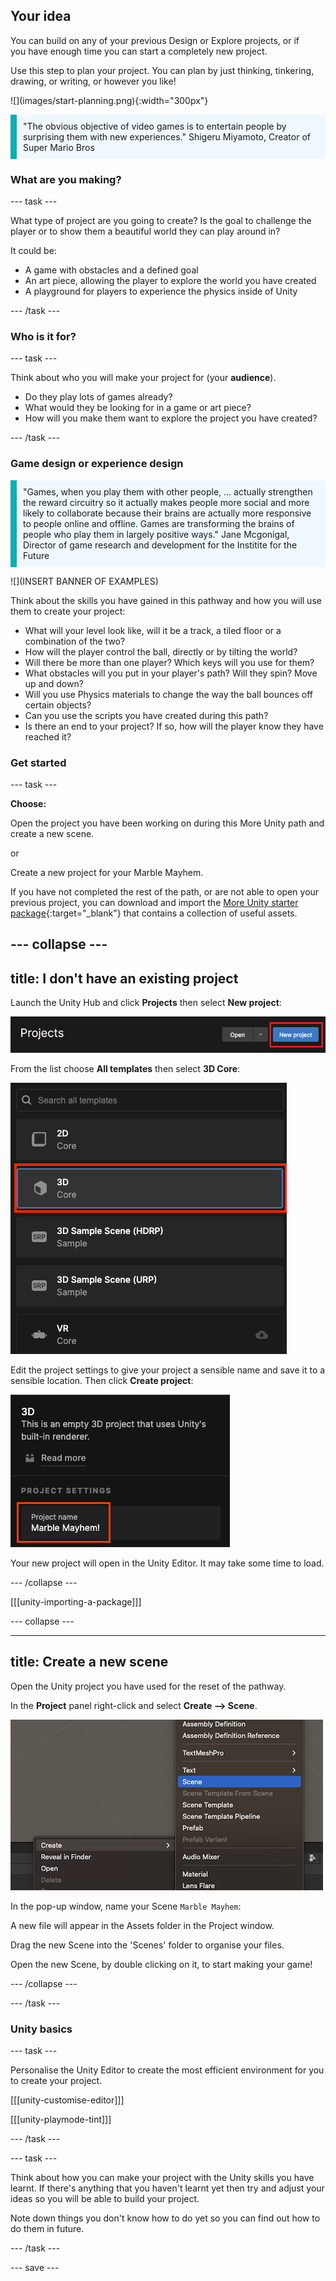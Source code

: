 ## Your idea

<div style="display: flex; flex-wrap: wrap">
<div style="flex-basis: 200px; flex-grow: 1; margin-right: 15px;">
You can build on any of your previous Design or Explore projects, or if you have enough time you can start a completely new project. 

Use this step to plan your project. You can plan by just thinking, tinkering, drawing, or writing, or however you like!
</div>
<div>
![](images/start-planning.png){:width="300px"}
</div>
</div>

<p style="border-left: solid; border-width:10px; border-color: #0faeb0; background-color: aliceblue; padding: 10px;">"The obvious objective of video games is to entertain people by surprising them with new experiences." Shigeru Miyamoto, Creator of Super Mario Bros</p>

### What are you making?

--- task ---

What type of project are you going to create? Is the goal to challenge the player or to show them a beautiful world they can play around in?

It could be:
- A game with obstacles and a defined goal
- An art piece, allowing the player to explore the world you have created
- A playground for players to experience the physics inside of Unity

--- /task ---

### Who is it for?

--- task ---

Think about who you will make your project for (your **audience**).

- Do they play lots of games already?
- What would they be looking for in a game or art piece?
- How will you make them want to explore the project you have created?

--- /task ---

### Game design or experience design

<p style="border-left: solid; border-width:10px; border-color: #0faeb0; background-color: aliceblue; padding: 10px;">"Games, when you play them with other people, … actually strengthen the reward circuitry so it actually makes people more social and more likely to collaborate because their brains are actually more responsive to people online and offline. Games are transforming the brains of people who play them in largely positive ways." Jane Mcgonigal, Director of game research and development for the Institite for the Future</p>

![](INSERT BANNER OF EXAMPLES)

Think about the skills you have gained in this pathway and how you will use them to create your project:
- What will your level look like, will it be a track, a tiled floor or a combination of the two?
- How will the player control the ball, directly or by tilting the world?
- Will there be more than one player? Which keys will you use for them?
- What obstacles will you put in your player's path? Will they spin? Move up and down?
- Will you use Physics materials to change the way the ball bounces off certain objects?
- Can you use the scripts you have created during this path?
- Is there an end to your project? If so, how will the player know they have reached it?

### Get started

--- task ---

**Choose:**

Open the project you have been working on during this More Unity path and create a new scene.

or

Create a new project for your Marble Mayhem.

If you have not completed the rest of the path, or are not able to open your previous project, you can download and import the [More Unity starter package](https://rpf.io/p/en/rainbow-run-go){:target="_blank"} that contains a collection of useful assets. 

--- collapse ---
---
title: I don't have an existing project
---

Launch the Unity Hub and click **Projects** then select **New project**:

![A screenshot of the black bar at the top of the Unity Hub with the 'New Project' button highlighted in red.](images/new-project.png)

From the list choose **All templates** then select **3D Core**:

![A screenshot of the left pane in the Unity Hub. The 3D core option is highlighted in red.](images/3D-core.png)

Edit the project settings to give your project a sensible name and save it to a sensible location. Then click **Create project**:

![A screenshot of the right pane in the Unity Hub. The filename and the 'Create Project' sections are highlighted in red.](images/create-project.png)

Your new project will open in the Unity Editor. It may take some time to load.

--- /collapse ---

[[[unity-importing-a-package]]]

--- collapse ---

---
title: Create a new scene
---

Open the Unity project you have used for the reset of the pathway. 

In the **Project** panel right-click and select **Create --> Scene**.

![The right-click menu with Create and Scene highlighted](images/create-scene.png)

In the pop-up window, name your Scene `Marble Mayhem`:

A new file will appear in the Assets folder in the Project window.

Drag the new Scene into the 'Scenes' folder to organise your files.

Open the new Scene, by double clicking on it, to start making your game!

--- /collapse ---

--- /task ---

### Unity basics

--- task ---

Personalise the Unity Editor to create the most efficient environment for you to create your project. 

[[[unity-customise-editor]]]

[[[unity-playmode-tint]]]

--- /task ---

--- task ---

Think about how you can make your project with the Unity skills you have learnt. If there's anything that you haven't learnt yet then try and adjust your ideas so you will be able to build your project. 

Note down things you don't know how to do yet so you can find out how to do them in future. 

--- /task ---

--- save ---
